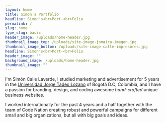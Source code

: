 ```yaml
---
layout: home
title: Simon's Portfolio
headline: Simon's<br>Port-<br>Folio
permalink: /
slug: home
type_slug: basic
header_image: /uploads/home-header.jpg
thumbnail_image_top: /uploads/site-image-jomaira-imagen.jpg
thumbnail_image_bottom: /uploads/site-image-calle-impresores.jpg
headline: Simon's<br>Port-<br>Folio
header_image: ""
background_image: /uploads/home-header.jpg
thumbnail_image: ""
---
```


I'm Simón Calle Laverde, I studied marketing and advertisement for 5 years in the <a href="">Universidad Jorge Tadeo Lozano</a> of Bogotá D.C, Colombia, and I have a passion for branding, design, and coding awesome <em>hand-crafted</em> unique business websites.


I worked internationally for the past 4 years and a half together with the team of Code Nation creating robust and powerful campaigns for different small and big organizations, but all with big goals and ideas.